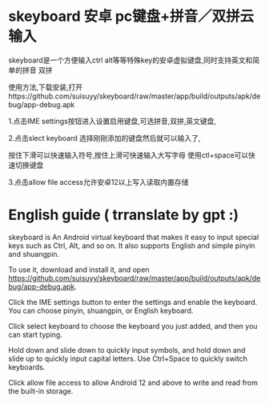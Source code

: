 # skeyboard 安卓 pc键盘+拼音／双拼云输入
skeyboard是一个方便输入ctrl alt等等特殊key的安卓虚拟键盘,同时支持英文和简单的拼音 双拼

使用方法,下载安装,打开https://github.com/suisuyy/skeyboard/raw/master/app/build/outputs/apk/debug/app-debug.apk

1.点击IME settings按钮进入设置启用键盘,可选拼音,双拼,英文键盘,

2.点击slect keyboard 选择刚刚添加的键盘然后就可以输入了,

按住下滑可以快速输入符号,按住上滑可快速输入大写字母
使用ctl+space可以快速切换键盘


3.点击allow file access允许安卓12以上写入读取内置存储


# English guide ( trranslate by gpt :)

skeyboard is An Android virtual keyboard that makes it easy to input special keys such as Ctrl, Alt, and so on. It also supports English and simple pinyin and shuangpin.

To use it, download and install it, and open https://github.com/suisuyy/skeyboard/raw/master/app/build/outputs/apk/debug/app-debug.apk.

Click the IME settings button to enter the settings and enable the keyboard. You can choose pinyin, shuangpin, or English keyboard.

Click select keyboard to choose the keyboard you just added, and then you can start typing.

Hold down and slide down to quickly input symbols, and hold down and slide up to quickly input capital letters. Use Ctrl+Space to quickly switch keyboards.

Click allow file access to allow Android 12 and above to write and read from the built-in storage.
